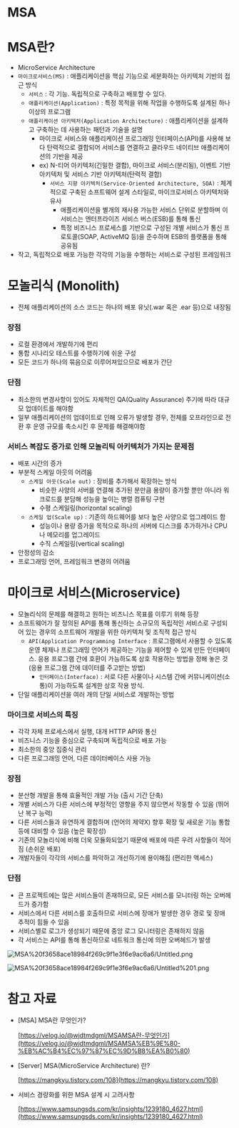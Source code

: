 # MSA

# MSA란?

- MicroService Architecture
- `마이크로서비스(MS)` : 애플리케이션을 핵심 기능으로 세분화하는 아키텍처 기반의 접근 방식
    - `서비스` : 각 기능. 독립적으로 구축하고 배포할 수 있다.
    - `애플리케이션(Application)` : 특정 목적을 위해 작업을 수행하도록 설계된 하나 이상의 프로그램
    - `애플리케이션 아키텍처(Application Architecture)` : 애플리케이션을 설계하고 구축하는 데 사용하는 패턴과 기술을 설명
        - 마이크로 서비스와 애플리케이션 프로그래밍 인터페이스(API)를 사용해 보다 탄력적으로 결합되어 서비스를 연결하고 클라우드 네이티브 애플리케이션의 기반을 제공
        - ex) N-티어 아키텍처(긴밀한 결합), 마이크로 서비스(분리됨), 이벤트 기반 아키텍처 및 서비스 기반 아키텍처(탄력적 결합)
            - `서비스 지향 아키텍처(Service-Oriented Architecture, SOA)` : 체계적으로 구축된 소프트웨어 설게 스타일로, 마이크로서비스 아키텍처와 유사
                - 애플리케이션을 별개의 재사용 가능한 서비스 단위로 분할하며 이 서비스는 엔터프라이즈 서비스 버스(ESB)를 통해 통신
                - 특정 비즈니스 프로세스를 기반으로 구성된 개별 서비스가 통신 프로토콜(SOAP, ActiveMQ 등)을 준수하며 ESB의 플랫폼을 통해 공유됨
- 작고, 독립적으로 배포 가능한 각각의 기능을 수행하는 서비스로 구성된 프레임워크

# 모놀리식 (Monolith)

- 전체 애플리케이션의 소스 코드는 하나의 배포 유닛(.war 혹은 .ear 등)으로 내장됨

### 장점

- 로컬 환경에서 개발하기에 편리
- 통합 시나리오 테스트를 수행하기에 쉬운 구성
- 모든 코드가 하나의 묶음으로 이루어져있으므로 배포가 간단

### 단점

- 최소한의 변경사항이 있어도 자체적인 QA(Quality Assurance) 주기에 따라 대규모 업데이트를 해야함
- 일부 애플리케이션의 업데이트로 인해 오류가 발생할 경우, 전체를 오프라인으로 전환 후 운영 규모를 축소시킨 후 문제를 해결해야함

### 서비스 복잡도 증가로 인해 모놀리틱 아키텍처가 가지는 문제점

- 배포 시간의 증가
- 부분적 스케일 아웃의 어려움
    - `스케일 아웃(Scale out)` : 장비를 추가해서 확장하는 방식
        - 비슷한 사양의 서버를 연결해 추가된 분만큼 용량이 증가할 뿐만 아니라 워크로드를 분담해 성능을 높이는 병렬 컴퓨팅 구현
        - 수평 스케일링(horizontal scaling)
    - `스케일 업(Scale up)` : 기존의 하드웨어를 보다 높은 사양으로 업그레이드 함
        - 성능이나 용량 증가을 목적으로 하나의 서버에 디스크를 추가하거나 CPU나 메모리를 업그레이드
        - 수직 스케일링(vertical scaling)
- 안정성의 감소
- 프로그래밍 언어, 프레임워크 변경의 어려움

# 마이크로 서비스(Microservice)

- 모놀리식의 문제를 해결하고 원하는 비즈니스 목표를 이루기 위해 등장
- 소프트웨어가 잘 정의된 API를 통해 통신하는 소규모의 독립적인 서비스로 구성되어 있는 경우의 소프트웨어 개발을 위한 아키텍처 및 조직적 접근 방식
    - `API(Application Programming Interface` : 프로그램에서 사용할 수 있도록 운영 체제나 프로그래밍 언어가 제공하는 기능을 제어할 수 있게 만든 인터페이스. 응용 프로그램 간에 호환이 가능하도록 상호 작용하는 방법을 정해 놓은 것 (응용 프로그램 간에 데이터를 주고받는 방법)
        - `인터페이스(Interface)` : 서로 다른 사물이나 시스템 간에 커뮤니케이션(소통)이 가능하도록 설계한 상호 작용 방식.
- 단일 애플리케이션을 여러 개의 단일 서비스로 개발하는 방법

### 마이크로 서비스의 특징

- 각각 자체 프로세스에서 실행, 대개 HTTP API와 통신
- 비즈니스 기능을 중심으로 구축되며 독립적으로 배포 가능
- 최소한의 중앙 집중식 관리
- 다른 프로그래밍 언어, 다른 데이터베이스 사용 가능

### 장점

- 분산형 개발을 통해 효율적인 개발 가능 (출시 기간 단축)
- 개별 서비스가 다른 서비스에 부정적인 영향을 주지 않으면서 작동할 수 있음 (뛰어난 복구 능력)
- 다른 서비스들과 유연하게 결합하며 (언어의 제약X) 향후 확장 및 새로운 기능 통합 등에 대비할 수 있음 (높은 확장성)
- 기존의 모놀리식에 비해 더욱 모듈화되었기 때문에 배포에 따른 우려 사항들이 적어짐 (손쉬운 배포)
- 개발자들이 각각의 서비스를 파악하고 개선하기에 용이해짐 (편리한 액세스)

### 단점

- 큰 프로젝트에는 많은 서비스들이 존재하므로, 모든 서비스를 모니터링 하는 오버헤드가 증가함
- 서비스에서 다른 서비스를 호출하므로 서비스에 장애가 발생한 경우 경로 및 장애 추적이 힘들 수 있음
- 서비스별로 로그가 생성되기 때문에 중앙 로그 모니터링은 존재하지 않음
- 각 서비스는 API를 통해 통신하므로 네트워크 통신에 의한 오버헤드가 발생

![MSA%20f3658ace18984f269c9f1e3f6e9ac6a6/Untitled.png](MSA%20f3658ace18984f269c9f1e3f6e9ac6a6/Untitled.png)

![MSA%20f3658ace18984f269c9f1e3f6e9ac6a6/Untitled%201.png](MSA%20f3658ace18984f269c9f1e3f6e9ac6a6/Untitled%201.png)

# 참고 자료

- [MSA] MSA란 무엇인가?

    [https://velog.io/@wjdtmdgml/MSAMSA란-무엇인가](https://velog.io/@wjdtmdgml/MSAMSA%EB%9E%80-%EB%AC%B4%EC%97%87%EC%9D%B8%EA%B0%80)

- [Server] MSA(MicroService Architecture) 란?

    [https://mangkyu.tistory.com/108](https://mangkyu.tistory.com/108)

- 서비스 경량화를 위한 MSA 설계 시 고려사항

    [https://www.samsungsds.com/kr/insights/1239180_4627.html](https://www.samsungsds.com/kr/insights/1239180_4627.html)